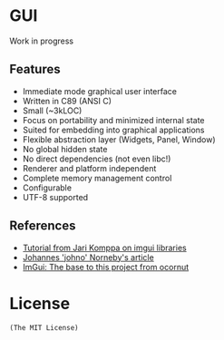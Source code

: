 # GUI
Work in progress

## Features
- Immediate mode graphical user interface
- Written in C89 (ANSI C)
- Small (~3kLOC)
- Focus on portability and minimized internal state
- Suited for embedding into graphical applications
- Flexible abstraction layer (Widgets, Panel, Window)
- No global hidden state
- No direct dependencies (not even libc!)
- Renderer and platform independent
- Complete memory management control
- Configurable
- UTF-8 supported

## References
- [Tutorial from Jari Komppa on imgui libraries](http://www.johno.se/book/imgui.html)
- [Johannes 'johno' Norneby's article](http://iki.fi/sol/imgui/)
- [ImGui: The base to this project from ocornut](https://github.com/ocornut/imgui)

# License
    (The MIT License)
